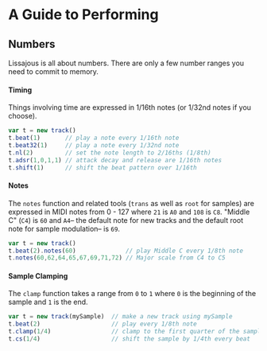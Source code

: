 # A Guide to Performing

## Numbers

Lissajous is all about numbers. There are only a few number ranges you need to commit to memory.

#### Timing

Things involving time are expressed in 1/16th notes (or 1/32nd notes if you choose).

```javascript
var t = new track()
t.beat(1)       // play a note every 1/16th note
t.beat32(1)     // play a note every 1/32nd note
t.nl(2)         // set the note length to 2/16ths (1/8th)
t.adsr(1,0,1,1) // attack decay and release are 1/16th notes
t.shift(1)      // shift the beat pattern over 1/16th
```

#### Notes

The `notes` function and related tools (`trans` as well as `root` for samples) are expressed in MIDI notes from 0 - 127 where `21` is `A0` and `108` is `C8`. "Middle C" (`C4`) is `60` and `A4`– the default note for new tracks and the default root note for sample modulation– is `69`.

```javascript
var t = new track()
t.beat(2).notes(60)              // play Middle C every 1/8th note
t.notes(60,62,64,65,67,69,71,72) // Major scale from C4 to C5
```

#### Sample Clamping

The `clamp` function takes a range from `0` to `1` where `0` is the beginning of the sample and `1` is the end.

```javascript
var t = new track(mySample)  // make a new track using mySample
t.beat(2)                    // play every 1/8th note
t.clamp(1/4)                 // clamp to the first quarter of the sample
t.cs(1/4)                    // shift the sample by 1/4th every beat
```
